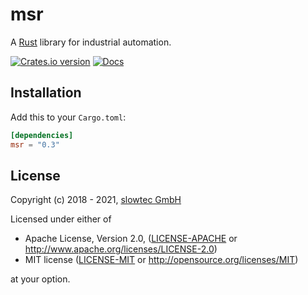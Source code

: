 # msr

A [Rust](https://www.rust-lang.org) library for industrial automation.

[![Crates.io version](https://img.shields.io/crates/v/msr.svg)](https://crates.io/crates/msr)
[![Docs](https://docs.rs/msr/badge.svg)](https://docs.rs/msr/)

## Installation

Add this to your `Cargo.toml`:

```toml
[dependencies]
msr = "0.3"
```

## License

Copyright (c) 2018 - 2021, [slowtec GmbH](https://www.slowtec.de)

Licensed under either of

 * Apache License, Version 2.0, ([LICENSE-APACHE](LICENSE-APACHE) or
   http://www.apache.org/licenses/LICENSE-2.0)
 * MIT license ([LICENSE-MIT](LICENSE-MIT) or
   http://opensource.org/licenses/MIT)

at your option.
